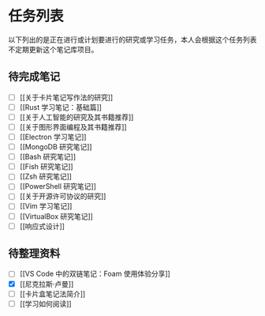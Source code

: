 # 任务列表

以下列出的是正在进行或计划要进行的研究或学习任务，本人会根据这个任务列表不定期更新这个笔记库项目。

## 待完成笔记

- [ ] [[关于卡片笔记写作法的研究]]
- [ ] [[Rust 学习笔记：基础篇]]
- [ ] [[关于人工智能的研究及其书籍推荐]]
- [ ] [[关于图形界面编程及其书籍推荐]]
- [ ] [[Electron 学习笔记]]
- [ ] [[MongoDB 研究笔记]]
- [ ] [[Bash 研究笔记]]
- [ ] [[Fish 研究笔记]]
- [ ] [[Zsh 研究笔记]]
- [ ] [[PowerShell 研究笔记]]
- [ ] [[关于开源许可协议的研究]]
- [ ] [[Vim 学习笔记]]
- [ ] [[VirtualBox 研究笔记]]
- [ ] [[响应式设计]]

## 待整理资料

- [ ] [[VS Code 中的双链笔记：Foam 使用体验分享]]
- [x] [[尼克拉斯·卢曼]]
- [ ] [[卡片盒笔记法简介]]
- [ ] [[学习如何阅读]]

